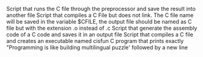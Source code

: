 Script that runs the C file through the preprocessor and save the result into another file
Script that compiles a C File but does not link. The C file name will be saved in the variable $CFILE, the output file should be named as C file but with the extension .o instead of .c
Script that generate the assembly code of a C code and saves it in an output file
Script that compiles a C file and creates an executable named cisfun
C program that prints exactly "Programming is like building multilingual puzzle' followed by a new line
